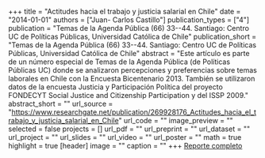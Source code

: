 +++
title = "Actitudes hacia el trabajo y justicia salarial en Chile"
date = "2014-01-01"
authors = ["Juan- Carlos Castillo"]
publication_types = ["4"]
publication = "Temas de la Agenda Pública (66) 33--44. Santiago: Centro UC de Políticas Públicas, Universidad Católica de Chile"
publication_short = "Temas de la Agenda Pública (66) 33--44. Santiago: Centro UC de Políticas Públicas, Universidad Católica de Chile"
abstract = "Este artículo es parte de un número especial de Temas de la Agenda Pública (de Políticas Públicas UC) donde se analizaron percepciones y preferencias sobre temas laborales en Chile con la Encuesta Bicentenario 2013. También se utilizaron datos de la encuesta Justicia y Participación Política del proyecto FONDECYT Social Justice and Citizenship Participation y del ISSP 2009."
abstract_short = ""
url_source = "https://www.researchgate.net/publication/269928176_Actitudes_hacia_el_trabajo_y_justicia_salarial_en_Chile"
url_code = ""
image_preview = ""
selected = false
projects = []
url_pdf = ""
url_preprint = ""
url_dataset = ""
url_project = ""
url_slides = ""
url_video = ""
url_poster = ""
math = true
highlight = true
[header]
image = ""
caption = ""
+++
[Reporte completo](https://politicaspublicas.uc.cl/publicacion/serie-temas-de-la-agenda/serie-no-66-encuesta-nacional-bicentenario-universidad-catolica-adimark-2013/)
